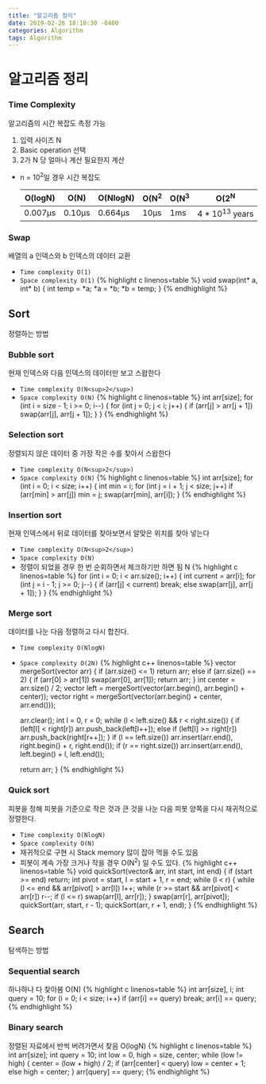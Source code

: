 ```yaml
---
title: "알고리즘 정리"
date: 2019-02-26 18:10:30 -0400
categories: Algorithm
tags: Algorithm
---
```


# 알고리즘 정리

### Time Complexity
알고리즘의 시간 복잡도 측정 가능
1. 입력 사이즈 N
2. Basic operation 선택
3. 2가 N 당 얼마나 계산 필요한지 계산
* n = 10<sup>2</sup>일 경우 시간 복잡도

	| O(logN) | O(N) | O(NlogN) | O(N<sup>2</sup> | O(N<sup>3</sup> |  O(2<sup>N</sup> |
	| --- | --- | --- | --- | --- | --- |
	| 0.007µs | 0.10µs | 0.664µs | 10µs | 1ms | 4 * 10<sup>13</sup> years|
	
	
### Swap
배열의 a 인덱스와 b 인덱스의 데이터 교환
* ```Time complexity O(1)```
* ```Space complexity O(1)```
{% highlight c linenos=table %}
void swap(int* a, int* b) {
	int temp = *a;
	*a = *b;
	*b = temp;
}
{% endhighlight %}

## Sort
정렬하는 방법

### Bubble sort
현재 인덱스와 다음 인덱스의 데이터만 보고 스왑한다 
* ```Time complexity O(N<sup>2</sup>)```
* ```Space complexity O(N)```
{% highlight c linenos=table %}
int arr[size];
for (int i = size - 1; i >= 0; i--) {
  for (int j = 0; j < i; j++) {
    if (arr[j] > arr[j + 1])
      swap(arr[j], arr[j + 1]);
  }
}
{% endhighlight %}

### Selection sort
정렬되지 않은 데이터 중 가장 작은 수를 찾아서 스왑한다
* ```Time complexity O(N<sup>2</sup>)```
* ```Space complexity O(N)```
{% highlight c linenos=table %}
int arr[size];
for (int i = 0; i < size; i++) {
  int min = i;
  for (int j = i + 1; j < size; j++)
    if (arr[min] > arr[j])
      min = j;
  swap(arr[min], arr[i]);
}
{% endhighlight %}

### Insertion sort
현재 인덱스에서 뒤로 데이터를 찾아보면서 알맞은 위치를 찾아 넣는다
* ```Time complexity O(N<sup>2</sup>)```
* ```Space complexity O(N)```
* 정렬이 되었을 경우 한 번 순회하면서 체크하기만 하면 됨 N
{% highlight c linenos=table %}
	for (int i = 0; i < arr.size(); i++) {
		int current = arr[i];
		for (int j = i - 1; j >= 0; j--) {
			if (arr[j] < current) break;
			else swap(arr[j], arr[j + 1]);
		}
	}
{% endhighlight %}

### Merge sort
데이터를 나눈 다음 정렬하고 다시 합친다.
* ```Time complexity O(NlogN)```
* ```Space complexity O(2N)```
{% highlight c++ linenos=table %}
vector<int> mergeSort(vector<int> arr) {
	if (arr.size() <= 1)
		return arr;
	else if (arr.size() == 2) {
		if (arr[0] > arr[1])
			swap(arr[0], arr[1]);
		return arr;
	}
	int center = arr.size() / 2;
	vector<int> left = mergeSort(vector<int>(arr.begin(), arr.begin() + center));
	vector<int> right = mergeSort(vector<int>(arr.begin() + center, arr.end()));

	arr.clear();
	int l = 0, r = 0;
	while (l < left.size() && r < right.size()) {
		if (left[l] < right[r])
			arr.push_back(left[l++]);
		else if (left[l] >= right[r])
			arr.push_back(right[r++]);
	}
	if (l == left.size()) arr.insert(arr.end(), right.begin() + r, right.end());
	if (r == right.size()) arr.insert(arr.end(), left.begin() + l, left.end());

	return arr;
}
{% endhighlight %}

### Quick sort
피봇을 정해 피봇을 기준으로 작은 것과 큰 것을 나눈 다음 피봇 양쪽을 다시 재귀적으로 정렬한다.
* ```Time complexity O(NlogN)```
* ```Space complexity O(N)```
* 재귀적으로 구현 시 Stack memory 많이 잡아 먹을 수도 있음
* 피봇이 계속 가장 크거나 작을 경우 O(N<sup>2</sup>) 일 수도 있다.
{% highlight c++ linenos=table %}
void quickSort(vector<int>& arr, int start, int end) {
	if (start >= end)
		return;
	int pivot = start, l = start + 1, r = end;
	while (l < r) {
		while (l <= end && arr[pivot] > arr[l]) l++;
		while (r >= start && arr[pivot] < arr[r]) r--;
		if (l <= r) swap(arr[l], arr[r]);
	}
	swap(arr[r], arr[pivot]);
	quickSort(arr, start, r - 1);
	quickSort(arr, r + 1, end);
}
{% endhighlight %}

## Search
탐색하는 방법

### Sequential search
하나하나 다 찾아봄 O(N)
{% highlight c linenos=table %}
int arr[size], i;
int query = 10;
for (i = 0; i < size; i++)
  if (arr[i] == query) break;
arr[i] == query;
{% endhighlight %}

### Binary search
정렬된 자료에서 반씩 버려가면서 찾음 O(logN) 
{% highlight c linenos=table %}
int arr[size];
int query = 10;
int low = 0, high = size, center;
while (low != high) {
  center = (low + high) / 2;
  if (arr[center] < query)
    low = center + 1;
  else
    high = center;
}
arr[query] == query;
{% endhighlight %}
